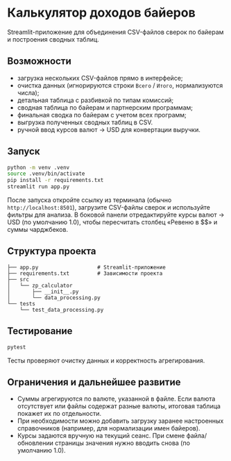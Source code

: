 # Калькулятор доходов байеров

Streamlit-приложение для объединения CSV-файлов сверок по байерам и построения сводных таблиц.

## Возможности

- загрузка нескольких CSV-файлов прямо в интерфейсе;
- очистка данных (игнорируются строки `Всего` / `Итого`, нормализуются числа);
- детальная таблица с разбивкой по типам комиссий;
- сводная таблица по байерам и партнерским программам;
- финальная сводка по байерам с учетoм всех программ;
- выгрузка полученных сводных таблиц в CSV.
- ручной ввод курсов валют → USD для конвертации выручки.

## Запуск

```bash
python -m venv .venv
source .venv/bin/activate
pip install -r requirements.txt
streamlit run app.py
```

После запуска откройте ссылку из терминала (обычно `http://localhost:8501`), загрузите CSV-файлы сверок и используйте фильтры для анализа. В боковой панели отредактируйте курсы валют → USD (по умолчанию 1.0), чтобы пересчитать столбец «Ревеню в $$» и суммы чарджбеков.

## Структура проекта

```
├── app.py                   # Streamlit-приложение
├── requirements.txt         # Зависимости проекта
├── src
│   └── zp_calculator
│       ├── __init__.py
│       └── data_processing.py
└── tests
    └── test_data_processing.py
```

## Тестирование

```bash
pytest
```

Тесты проверяют очистку данных и корректность агрегирования.

## Ограничения и дальнейшее развитие

- Суммы агрегируются по валюте, указанной в файле. Если валюта отсутствует или файлы содержат разные валюты, итоговая таблица покажет их по отдельности.
- При необходимости можно добавить загрузку заранее настроенных справочников (например, для нормализации имен байеров).
- Курсы задаются вручную на текущий сеанс. При смене файла/обновлении страницы значения нужно вводить снова (по умолчанию 1.0).
